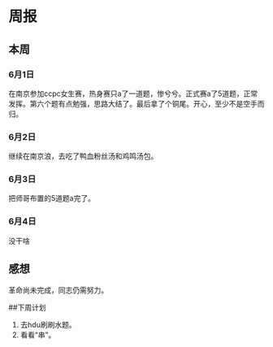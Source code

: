 # 周报

## 本周
### 6月1日
在南京参加ccpc女生赛，热身赛只a了一道题，惨兮兮。正式赛a了5道题，正常发挥。第六个题有点勉强，思路大结了。最后拿了个铜尾。开心，至少不是空手而归。

### 6月2日
继续在南京浪，去吃了鸭血粉丝汤和鸡鸣汤包。

### 6月3日
把师哥布置的5道题a完了。

### 6月4日
没干啥

## 感想
革命尚未完成，同志仍需努力。

##下周计划
1. 去hdu刷刷水题。
2. 看看“串”。
